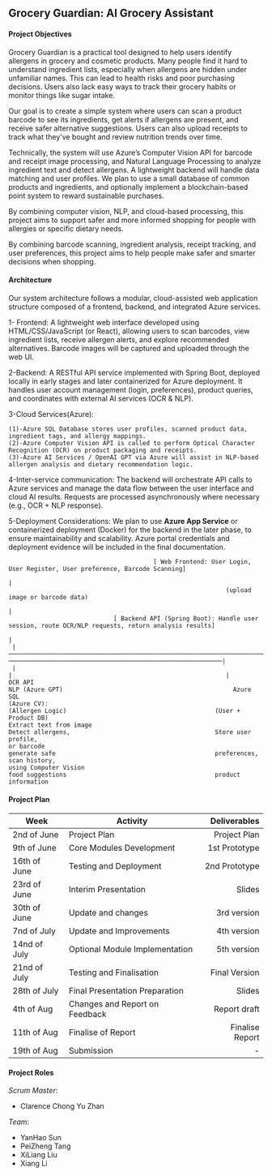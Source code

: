 ## Grocery Guardian: AI Grocery Assistant

#### Project Objectives

Grocery Guardian is a practical tool designed to help users identify allergens in grocery and cosmetic products. Many people find it hard to understand ingredient lists, especially when allergens are hidden under unfamiliar names. This can lead to health risks and poor purchasing decisions. Users also lack easy ways to track their grocery habits or monitor things like sugar intake.

Our goal is to create a simple system where users can scan a product barcode to see its ingredients, get alerts if allergens are present, and receive safer alternative suggestions. Users can also upload receipts to track what they’ve bought and review nutrition trends over time.

Technically, the system will use Azure’s Computer Vision API for barcode and receipt image processing, and Natural Language Processing to analyze ingredient text and detect allergens. A lightweight backend will handle data matching and user profiles. We plan to use a small database of common products and ingredients, and optionally implement a blockchain-based point system to reward sustainable purchases.

By combining computer vision, NLP, and cloud-based processing, this project aims to support safer and more informed shopping for people with allergies or specific dietary needs.

By combining barcode scanning, ingredient analysis, receipt tracking, and user preferences, this project aims to help people make safer and smarter decisions when shopping.


#### Architecture

Our system architecture follows a modular, cloud-assisted web application structure composed of a frontend, backend, and integrated Azure services.

1- Frontend: A lightweight web interface developed using HTML/CSS/JavaScript (or React), allowing users to scan barcodes, view ingredient lists, receive allergen alerts, and explore recommended alternatives. Barcode images will be captured and uploaded through the web UI.

2-Backend: A RESTful API service implemented with Spring Boot, deployed locally in early stages and later containerized for Azure deployment. It handles user account management (login, preferences), product queries, and coordinates with external AI services (OCR & NLP).

3-Cloud Services(Azure):

    (1)-Azure SQL Database stores user profiles, scanned product data, ingredient tags, and allergy mappings.
    (2)-Azure Computer Vision API is called to perform Optical Character Recognition (OCR) on product packaging and receipts.
    (3)-Azure AI Services / OpenAI GPT via Azure will assist in NLP-based allergen analysis and dietary recommendation logic.

4-Inter-service communication: The backend will orchestrate API calls to Azure services and manage the data flow between the user interface and cloud AI results. Requests are processed asynchronously where necessary (e.g., OCR + NLP response).

5-Deployment Considerations: We plan to use **Azure App Service** or containerized deployment (Docker) for the backend in the later phase, to ensure maintainability and scalability. Azure portal credentials and deployment evidence will be included in the final documentation.

```
                                        [ Web Frontend: User Login, User Register, User preference, Barcode Scanning]
                                                                          |
                                                            (upload image or barcode data)
                                                                          |
                             [ Backend API (Spring Boot): Handle user session, route OCR/NLP requests, return analysis results]
                                                                          |
 |────────────────────────────────────────────────────────────────────────|───────────────────────────────────────────────────────────|
 |                                                                        |                                                           |
OCR API                                                             NLP (Azure GPT)                                               Azure SQL
(Azure CV):                                                         (Allergen Logic)                                         (User + Product DB)
Extract text from image                                             Detect allergens,                                        Store user profile,
or barcode                                                          generate safe                                            preferences, scan history,
using Computer Vision                                               food suggestions                                         product information
```


#### Project Plan

| Week          | Activity                       | Deliverables   |
| ------------- | -------------------------------| --------------:|
| 2nd of June   | Project Plan                   | Project Plan   |
| 9th of June   | Core Modules Development       | 1st Prototype  |
| 16th of June  | Testing and Deployment         | 2nd Prototype  |
| 23rd of June  | Interim Presentation           | Slides         |
| 30th of June  | Update and changes             | 3rd version    |
| 7nd of July   | Update and Improvements        | 4th version    |
| 14nd of July  | Optional Module Implementation | 5th version    |
| 21nd of July  | Testing and Finalisation       | Final Version  |
| 28th of July  | Final Presentation Preparation | Slides         |
| 4th of Aug    | Changes and Report on Feedback | Report draft   |
| 11th of Aug   | Finalise of Report             | Finalise Report|
| 19th of Aug   | Submission                     | -              |

#### Project Roles

*Scrum Master*: 
* Clarence Chong Yu Zhan

*Team*: 
* YanHao Sun
* PeiZheng Tang
* XiLiang Liu
* Xiang Li
